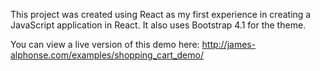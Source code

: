 This project was created using React as my first experience in creating a JavaScript application in React. It also uses Bootstrap 4.1 for the theme.

You can view a live version of this demo here: http://james-alphonse.com/examples/shopping_cart_demo/
